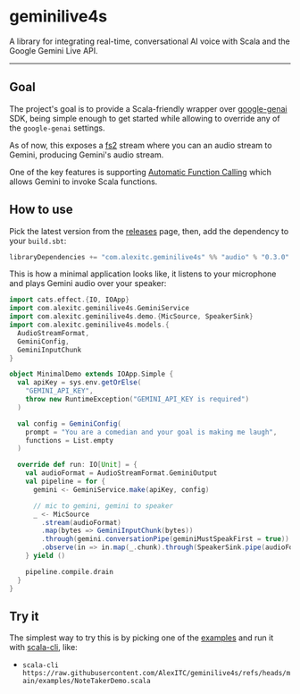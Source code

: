 # geminilive4s

A library for integrating real-time, conversational AI voice with Scala and the Google Gemini Live API.

---

## Goal

The project's goal is to provide a Scala-friendly wrapper over [google-genai](https://cloud.google.com/vertex-ai/generative-ai/docs/sdks/overview) SDK, being simple enough to get started while allowing to override any of the `google-genai` settings.

As of now, this exposes a [fs2](https://fs2.io) stream where you can an audio stream to Gemini, producing Gemini's audio stream.

One of the key features is supporting [Automatic Function Calling](https://ai.google.dev/gemini-api/docs/function-calling) which allows Gemini to invoke Scala functions.


## How to use

Pick the latest version from the [releases](https://github.com/AlexITC/geminilive4s/releases) page, then, add the dependency to your `build.sbt`:

```scala
libraryDependencies += "com.alexitc.geminilive4s" %% "audio" % "0.3.0"
```

This is how a minimal application looks like, it listens to your microphone and plays Gemini audio over your speaker:

```scala
import cats.effect.{IO, IOApp}
import com.alexitc.geminilive4s.GeminiService
import com.alexitc.geminilive4s.demo.{MicSource, SpeakerSink}
import com.alexitc.geminilive4s.models.{
  AudioStreamFormat,
  GeminiConfig,
  GeminiInputChunk
}

object MinimalDemo extends IOApp.Simple {
  val apiKey = sys.env.getOrElse(
    "GEMINI_API_KEY",
    throw new RuntimeException("GEMINI_API_KEY is required")
  )

  val config = GeminiConfig(
    prompt = "You are a comedian and your goal is making me laugh",
    functions = List.empty
  )

  override def run: IO[Unit] = {
    val audioFormat = AudioStreamFormat.GeminiOutput
    val pipeline = for {
      gemini <- GeminiService.make(apiKey, config)

      // mic to gemini, gemini to speaker
      _ <- MicSource
        .stream(audioFormat)
        .map(bytes => GeminiInputChunk(bytes))
        .through(gemini.conversationPipe(geminiMustSpeakFirst = true))
        .observe(in => in.map(_.chunk).through(SpeakerSink.pipe(audioFormat)))
    } yield ()

    pipeline.compile.drain
  }
}
```


## Try it

The simplest way to try this is by picking one of the [examples](./examples/README.md) and run it with [scala-cli](https://scala-cli.virtuslab.org/), like:

- `scala-cli https://raw.githubusercontent.com/AlexITC/geminilive4s/refs/heads/main/examples/NoteTakerDemo.scala`
